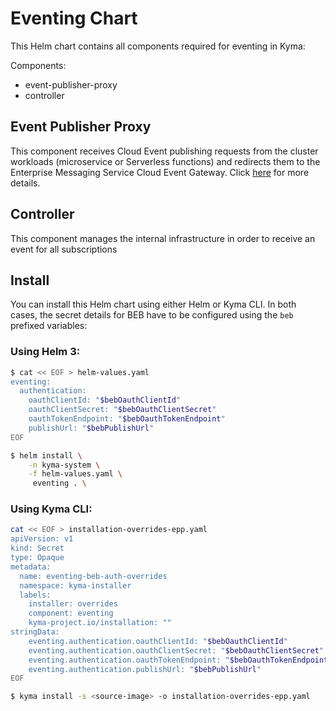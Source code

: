 # Eventing Chart

This Helm chart contains all components required for eventing in Kyma:

Components:
- event-publisher-proxy
- controller

## Event Publisher Proxy

This component receives Cloud Event publishing requests from the cluster workloads (microservice or Serverless functions) and redirects them to the Enterprise Messaging Service Cloud Event Gateway. Click [here](https://github.com/kyma-project/kyma/tree/master/components/event-publisher-proxy) for more details.

## Controller

This component manages the internal infrastructure in order to receive an event for all subscriptions

## Install

You can install this Helm chart using either Helm or Kyma CLI. In both cases, the secret details for BEB have to be configured using the `beb` prefixed variables:

### Using Helm 3:

```bash
$ cat << EOF > helm-values.yaml
eventing:
  authentication:
    oauthClientId: "$bebOauthClientId"
    oauthClientSecret: "$bebOauthClientSecret"
    oauthTokenEndpoint: "$bebOauthTokenEndpoint"
    publishUrl: "$bebPublishUrl"
EOF

$ helm install \
    -n kyma-system \
    -f helm-values.yaml \
     eventing . \
```

### Using Kyma CLI:

```bash
cat << EOF > installation-overrides-epp.yaml
apiVersion: v1
kind: Secret
type: Opaque
metadata:
  name: eventing-beb-auth-overrides
  namespace: kyma-installer
  labels:
    installer: overrides
    component: eventing
    kyma-project.io/installation: ""
stringData:
    eventing.authentication.oauthClientId: "$bebOauthClientId"
    eventing.authentication.oauthClientSecret: "$bebOauthClientSecret"
    eventing.authentication.oauthTokenEndpoint: "$bebOauthTokenEndpoint"
    eventing.authentication.publishUrl: "$bebPublishUrl"
EOF

$ kyma install -s <source-image> -o installation-overrides-epp.yaml
```
